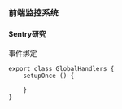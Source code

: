 ### 前端监控系统
#### Sentry研究
事件绑定
```
export class GlobalHandlers {
    setupOnce () {
        
    }
}
```